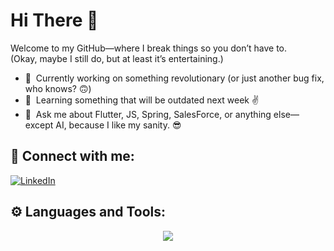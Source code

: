 # Hi There 👋

Welcome to my GitHub—where I break things so you don’t have to.  
(Okay, maybe I still do, but at least it’s entertaining.)

- 🔭  Currently working on something revolutionary (or just another bug fix, who knows? 🙃)  
- 🌱  Learning something that will be outdated next week ✌️
- 💬  Ask me about Flutter, JS, Spring, SalesForce, or anything else—except AI, because I like my sanity. 😎  

## 📡 Connect with me:
[![LinkedIn](https://skillicons.dev/icons?i=linkedin)](https://www.linkedin.com/in/ranjith-murthi/)

## ⚙️ Languages and Tools:
<p align="center">
  <a href="https://skillicons.dev">
    <img src="https://skillicons.dev/icons?i=java,dart,js,py,spring,flask,hibernate,flutter,angular,mongodb,mysql,firebase,git,maven,docker,vscode" />
  </a>
</p>

<!-- If you're still reading, congrats! You're one of the few who read README files. -->
